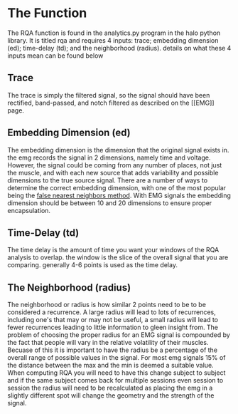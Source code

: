 # The Function

The RQA function is found in the analytics.py program in the halo python library.  It is titled rqa and requires 4 inputs: trace; embedding dimension (ed); time-delay (td); and the neighborhood (radius). details on what these 4 inputs mean can be found below

## Trace

The trace is simply the filtered signal, so the signal should have been rectified, band-passed, and notch filtered as described on the [[EMG]] page.

## Embedding Dimension (ed)

The embedding dimension is the dimension that the original signal exists in.  the emg records the signal in 2 dimensions, namely time and voltage.  However, the signal could be coming from any number of places, not just the muscle, and with each new source that adds variability and possible dimensions to the true source signal.  There are a number of ways to determine the correct embedding dimension, with one of the most popular being the [false nearest neighbors method](http://www.csee.wvu.edu/~xinl/library/papers/physics/embedding_dimension.pdf).  With EMG signals the embedding dimension should be between 10 and 20 dimensions to ensure proper encapsulation.

## Time-Delay (td)

The time delay is the amount of time you want your windows of the RQA analysis to overlap.  the window is the slice of the overall signal that you are comparing. generally 4-6 points is used as the time delay.

## The Neighborhood (radius)

The neighborhood or radius is how similar 2 points need to be to be considered a recurrence. A large radius will lead to lots of recurrences, including one's that may or may not be useful, a small radius will lead to fewer recurrences leading to little information to gleen insight from.  The problem of choosing the proper radius for an EMG signal is compounded by the fact that people will vary in the relative volatility of their muscles.  Becuase of this it is important to have the radius be a percentage of the overall range of possible values in the signal. For most emg signals 15% of the distance between the max and the min is deemed a suitable value.  When computing RQA you will need to have this change subject to subject and if the same subject comes back for multiple sessions even session to session the radius will need to be recalculated as placing the emg in a slightly different spot will change the geometry and the strength of the signal.